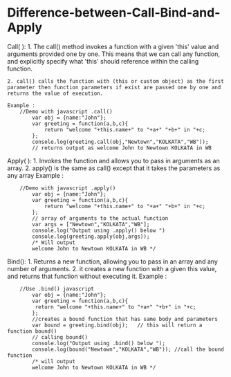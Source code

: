 # Difference-between-Call-Bind-and-Apply
Call( ): 
	1. The call() method invokes a function with a given 'this' value and arguments provided one by one. This means that we can call any function, and explicitly specify what 'this' should reference within the calling function.
	
	2. call() calls the function with (this or custom object) as the first parameter then function parameters if exist are passed one by one and returns the value of execution.
	
	Example : 
		//Demo with javascript .call()
			var obj = {name:"John"};
			var greeting = function(a,b,c){
    			return "welcome "+this.name+" to "+a+" "+b+" in "+c;
			};
			console.log(greeting.call(obj,"Newtown","KOLKATA","WB"));
			// returns output as welcome John to Newtown KOLKATA in WB

Apply( ): 
	1. Invokes the function and allows you to pass in arguments as an array.
	2. apply() is the same as call() except that it takes the parameters as any array
	Example : 
		
		//Demo with javascript .apply()
			var obj = {name:"John"};
			var greeting = function(a,b,c){
    			return "welcome "+this.name+" to "+a+" "+b+" in "+c;
			};
			// array of arguments to the actual function
			var args = ["Newtown","KOLKATA","WB"];  
			console.log("Output using .apply() below ")
			console.log(greeting.apply(obj,args));
			/* Will output 
 			welcome John to Newtown KOLKATA in WB */

Bind(): 
	1. Returns a new function, allowing you to pass in an array and any number of arguments.
	2.  it creates a new function with a given this value, and returns that function without executing it.
	Example :
		
		//Use .bind() javascript
			var obj = {name:"John"};
			var greeting = function(a,b,c){
   			 return "welcome "+this.name+" to "+a+" "+b+" in "+c;
			};
			//creates a bound function that has same body and parameters 
			var bound = greeting.bind(obj);   // this will return a function bound()
			// calling bound()
			console.log("Output using .bind() below ");
			console.log(bound("Newtown","KOLKATA","WB")); //call the bound function
			/* will output
			welcome John to Newtown KOLKATA in WB */
